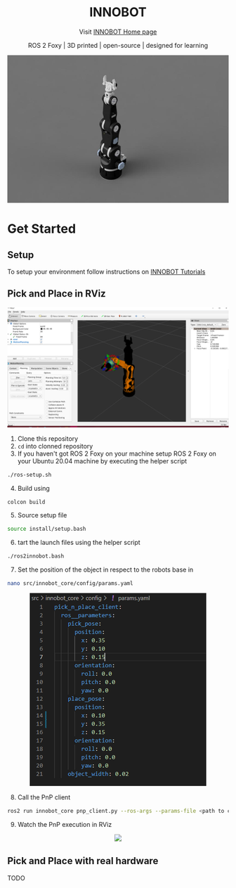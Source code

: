 <div align="center">

# INNOBOT

Visit [INNOBOT Home page][def_inobot_homepage]



ROS 2 Foxy | 3D printed | open-source | designed for learning

![](resource/innobot.jpg)


</div>

# Get Started 

## Setup 

To setup your environment follow instructions on [INNOBOT Tutorials](https://www.innobot.eu/docs/tutorials/start)

## Pick and Place in RViz



![](resource/innobot_rviz.PNG)

1. Clone this repository 
2. `cd` into clonned repository
3. If you haven't got ROS 2 Foxy on your machine setup ROS 2 Foxy on your Ubuntu 20.04 machine by executing the helper script 
```bash
./ros-setup.sh
```
4. Build using 
```bash
colcon build
``` 
5. Source setup file
```bash
source install/setup.bash
```
6. tart the launch files using the helper script 
```bash
./ros2innobot.bash 
```
7. Set the position of the object in respect to the robots base in 
```bash
nano src/innobot_core/config/params.yaml
```

<div align="center">

![](resource/pnp_params.PNG)

</div>

8. Call the PnP client 
```bash
ros2 run innobot_core pnp_client.py --ros-args --params-file <path to cloned repository>/src/innobot_core/config/params.yaml
```
9. Watch the PnP execution in RViz 

<div align="center">

![](resource/rviz_pnp.gif)

</div>

## Pick and Place with real hardware

TODO



[def_inobot_homepage]: https://www.innobot.eu
